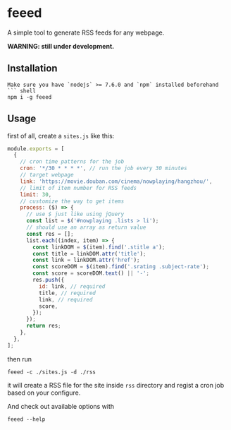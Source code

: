 # feeed

A simple tool to generate RSS feeds for any webpage.

__WARNING: still under development.__

## Installation
```
Make sure you have `nodejs` >= 7.6.0 and `npm` installed beforehand
``` shell
npm i -g feeed
```

## Usage
first of all, create a `sites.js` like this:
``` js
module.exports = [
  {
    // cron time patterns for the job
    cron: '*/30 * * * *', // run the job every 30 minutes
    // target webpage
    link: 'https://movie.douban.com/cinema/nowplaying/hangzhou/',
    // limit of item number for RSS feeds
    limit: 30,
    // customize the way to get items
    process: ($) => {
      // use $ just like using jQuery
      const list = $('#nowplaying .lists > li');
      // should use an array as return value
      const res = [];
      list.each((index, item) => {
        const linkDOM = $(item).find('.stitle a');
        const title = linkDOM.attr('title');
        const link = linkDOM.attr('href');
        const scoreDOM = $(item).find('.srating .subject-rate');
        const score = scoreDOM.text() || '-';
        res.push({
          id: link, // required
          title, // required
          link, // required
          score,
        });
      });
      return res;
    },
  },
];
```

then run
```
feeed -c ./sites.js -d ./rss
```

it will create a RSS file for the site inside `rss` directory and regist a cron job based on your configure.


And check out available options with
```
feeed --help
```
